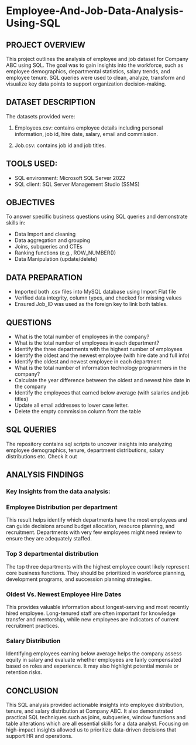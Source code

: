 # Employee-And-Job-Data-Analysis-Using-SQL

## PROJECT OVERVIEW

This project outlines the analysis of employee and job dataset for Company ABC using SQL. 
The goal was to gain insights into the workforce, such as employee demographics, departmental statistics, salary trends, and employee tenure. 
SQL queries were used to clean, analyze, transform and visualize key data points to support organization decision-making.

## DATASET DESCRIPTION

The datasets provided were:
1. Employees.csv: contains employee details including personal information,
    job id, hire date, salary, email and commission.
   
2. Job.csv: contains job id and job titles. 

## TOOLS USED: 
- SQL environment: Microsoft SQL Server 2022
- SQL client: SQL Server Management Studio (SSMS)

## OBJECTIVES

To answer specific business questions using SQL queries and demonstrate skills in:
-	Data Import and cleaning
-	Data aggregation and grouping
-	Joins, subqueries and CTEs
-	Ranking functions (e.g., ROW_NUMBER())
-	Data Manipulation (update/delete)

## DATA PREPARATION

-	Imported both .csv files into MySQL database using Import Flat file 
-	Verified data integrity, column types, and checked for missing values
-	Ensured Job_ID was used as the foreign key to link both tables.

  ## QUESTIONS
  
-	What is the total number of employees in the company?
-	 What is the total number of employees in each department? 
-	Identify the three departments with the highest number of employees
-	Identify the oldest and the newest employee (with hire date and full info)
-	Identify the oldest and newest employee in each department 
-	What is the total number of information technology programmers in the company?
-	 Calculate the year difference between the oldest and newest hire date in the company
-	 Identify the employees that earned below average (with salaries and job titles)
-	Update all email addresses to lower case letter.
-	Delete the empty commission column from the table

## SQL QUERIES

The repository contains sql scripts to uncover insights into analyzing employee demographics, 
tenure, department distributions, salary distributions etc. Check it out

## ANALYSIS FINDINGS

### Key Insights from the data analysis:

### Employee Distribution per department

This result helps identify which departments have the most employees and can guide decisions around budget allocation, resource planning, and recruitment. Departments with very few employees might need review to ensure they are adequately staffed.

### Top 3 departmental distribution

The top three departments with the highest employee count likely represent core business functions. They should be prioritized in workforce planning, development programs, and succession planning strategies.

### Oldest Vs. Newest Employee Hire Dates

This provides valuable information about longest-serving and most recently hired employee. Long-tenured staff are often important for knowledge transfer and mentorship, while new employees are indicators of current recruitment practices.

### Salary Distribution

Identifying employees earning below average helps the company assess equity in salary and evaluate whether employees are fairly compensated based on roles and experience. It may also highlight potential morale or retention risks.


## CONCLUSION

This SQL analysis provided actionable insights into employee distribution, tenure, and salary distribution at Company ABC. It also demonstrated practical SQL techniques such as joins, subqueries, window functions and table alterations which are all essential skills for a data analyst. Focusing on high-impact insights allowed us to prioritize data-driven decisions that support HR and operations.



